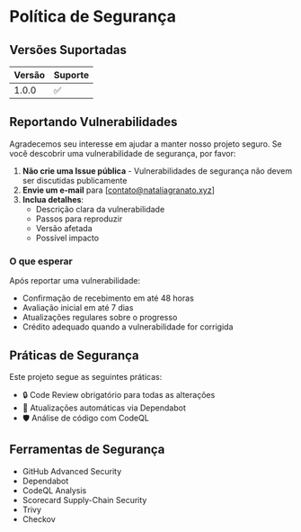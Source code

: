 # Política de Segurança

## Versões Suportadas

| Versão | Suporte            |
| ------ | ------------------ |
| 1.0.0  | :white_check_mark: |

## Reportando Vulnerabilidades

Agradecemos seu interesse em ajudar a manter nosso projeto seguro. Se você descobrir uma vulnerabilidade de segurança, por favor:

1. **Não crie uma Issue pública** - Vulnerabilidades de segurança não devem ser discutidas publicamente
2. **Envie um e-mail** para [contato@nataliagranato.xyz]
3. **Inclua detalhes**:
   - Descrição clara da vulnerabilidade
   - Passos para reproduzir
   - Versão afetada
   - Possível impacto

### O que esperar

Após reportar uma vulnerabilidade:

- Confirmação de recebimento em até 48 horas
- Avaliação inicial em até 7 dias
- Atualizações regulares sobre o progresso
- Crédito adequado quando a vulnerabilidade for corrigida

## Práticas de Segurança

Este projeto segue as seguintes práticas:

- 🔒 Code Review obrigatório para todas as alterações
- 🔄 Atualizações automáticas via Dependabot
- 🛡️ Análise de código com CodeQL

## Ferramentas de Segurança

- GitHub Advanced Security
- Dependabot
- CodeQL Analysis
- Scorecard Supply-Chain Security
- Trivy
- Checkov
